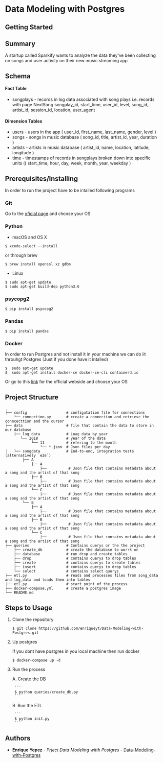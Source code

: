 # Data Modeling with Postgres


## Getting Started


## Summary

A startup called Sparkify wants to analyze the data they've been collecting on songs and user activity on their new music streaming app



## Schema

#### **Fact Table**
* songplays - records in log data associated with song plays i.e. records with page NextSong
    songplay_id, start_time, user_id, level, song_id, artist_id, session_id, location, user_agent


#### **Dimension Tables**
* users - users in the app
    ( user_id, first_name, last_name, gender, level )
* songs - songs in music database
    ( song_id, title, artist_id, year, duration )
* artists - artists in music database
    ( artist_id, name, location, latitude, longitude )
* time - timestamps of records in songplays broken down into specific units
    () start_time, hour, day, week, month, year, weekday )



## Prerequisites/Installing

In order to run the project have to be intalled following programs

### Git

Go to the [oficial page](https://git-scm.com/book/en/v2/Getting-Started-Installing-Git) and choose your OS


### Python

* macOS and OS X

```
$ xcode-select --install
```

or through brew

```
$ brew install openssl xz gdbm
```


* Linux

```
$ sudo apt-get update
$ sudo apt-get build-dep python3.6
```

### psycopg2

```
$ pip install psycopg2
```

### Pandas

```
$ pip install pandas
```


### Docker

In order to run Postgres and not install it in your machine we can do iit throuhgt Postgres (Just if you done have it intalled)


```
$  sudo apt-get update
$  sudo apt-get install docker-ce docker-ce-cli containerd.io
```

Or go to this [link](https://docs.docker.com/engine/install/) for the official webside and choose your OS


## Project Structure

    .
    ├── config                  # configutation file for connections
        └── connection.py       # create a connection and retrieve the conncecttion and the cursor
    ├── data                    # file that contain the data to store in our database
        ├── log_data            # Loag data by year
           └── 2018             # year of the data
                └── 11          # refering to the month
                    └── *.json  # Json files per day
    │   └── songdata            # End-to-end, integration tests (alternatively `e2e`)
            ├── A               
                ├── A            
                    ├──          # Json file that contains metadata about a song and the artist of that song
                ├── B 
                    ├──          # Json file that contains metadata about a song and the artist of that song          
                └── C  
                    ├──          # Json file that contains metadata about a song and the artist of that song          
            └── B            
                ├── A      
                    ├──          # Json file that contains metadata about a song and the artist of that song      
                ├── B     
                    ├──          # Json file that contains metadata about a song and the artist of that song       
                └── C        
                    ├──          # Json file that contains metadata about a song and the artist of that song   
    ├── queries                 # Contains querys or the the project
        ├── create_db           # create the database to worrk on
        ├── database            # run drop and create tables
        ├── drop                # contains querys to drop tables
        ├── create              # contains querys to create tables
        ├── insert              # contains querys to drop tables
        └── select              # contains select querys           
    ├── etl.py                  # reads and processes files from song_data and log_data and loads them into tables
    ├── etl.py                  # start point of the process
    ├── docker-compose.yml      # create a postgres image
    └── README.md


## Steps to Usage

1. Clone the repository

    ```
    $ git clone https://github.com/enriqueyt/Data-Modeling-with-Postgres.git
    ```

2. Up postgres

    If you dont have postgres in you local machine then run docker

    ```
    $ docker-compose up -d

    ```

3. Run the process

    A. Create the DB 
        
        ```
        $ python queries/create_db.py
        ```
    
    B. Run the ETL

        ```
        $ python init.py
        ```



## Authors

* **Enrique Yepez** - *Prject Data Modeling witth Postgres* - [Data-Modeling-with-Postgres](https://github.com/enriqueyt/Data-Modeling-with-Postgres)

